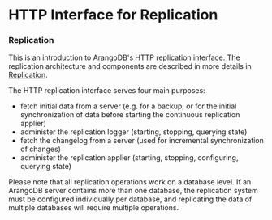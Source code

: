 <a name="http_interface_for_replication"></a>
# HTTP Interface for Replication

<a name="replication"></a>
### Replication

This is an introduction to ArangoDB's HTTP replication interface.
The replication architecture and components are described in more details in 
[Replication](../Replication/README.md).

The HTTP replication interface serves four main purposes:
- fetch initial data from a server (e.g. for a backup, or for the initial synchronization 
  of data before starting the continuous replication applier)
- administer the replication logger (starting, stopping, querying state)
- fetch the changelog from a server (used for incremental synchronization of changes)
- administer the replication applier (starting, stopping, configuring, querying state)

Please note that all replication operations work on a database level. If an 
ArangoDB server contains more than one database, the replication system must be
configured individually per database, and replicating the data of multiple
databases will require multiple operations.

